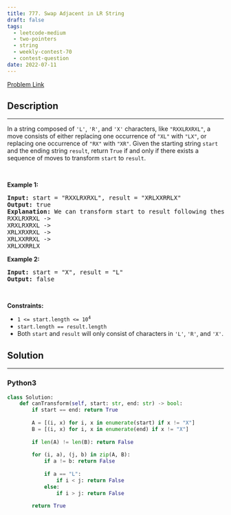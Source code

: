 ```yaml
---
title: 777. Swap Adjacent in LR String
draft: false
tags: 
  - leetcode-medium
  - two-pointers
  - string
  - weekly-contest-70
  - contest-question
date: 2022-07-11
---
```


[Problem Link](https://leetcode.com/problems/swap-adjacent-in-lr-string/)

## Description

---
<p>In a string composed of <code>&#39;L&#39;</code>, <code>&#39;R&#39;</code>, and <code>&#39;X&#39;</code> characters, like <code>&quot;RXXLRXRXL&quot;</code>, a move consists of either replacing one occurrence of <code>&quot;XL&quot;</code> with <code>&quot;LX&quot;</code>, or replacing one occurrence of <code>&quot;RX&quot;</code> with <code>&quot;XR&quot;</code>. Given the starting string <code>start</code> and the ending string <code>result</code>, return <code>True</code> if and only if there exists a sequence of moves to transform <code>start</code> to <code>result</code>.</p>

<p>&nbsp;</p>
<p><strong class="example">Example 1:</strong></p>

<pre>
<strong>Input:</strong> start = &quot;RXXLRXRXL&quot;, result = &quot;XRLXXRRLX&quot;
<strong>Output:</strong> true
<strong>Explanation:</strong> We can transform start to result following these steps:
RXXLRXRXL -&gt;
XRXLRXRXL -&gt;
XRLXRXRXL -&gt;
XRLXXRRXL -&gt;
XRLXXRRLX
</pre>

<p><strong class="example">Example 2:</strong></p>

<pre>
<strong>Input:</strong> start = &quot;X&quot;, result = &quot;L&quot;
<strong>Output:</strong> false
</pre>

<p>&nbsp;</p>
<p><strong>Constraints:</strong></p>

<ul>
	<li><code>1 &lt;= start.length&nbsp;&lt;= 10<sup>4</sup></code></li>
	<li><code>start.length == result.length</code></li>
	<li>Both <code>start</code> and <code>result</code> will only consist of characters in <code>&#39;L&#39;</code>, <code>&#39;R&#39;</code>, and&nbsp;<code>&#39;X&#39;</code>.</li>
</ul>


## Solution

---
### Python3
``` py title='swap-adjacent-in-lr-string'
class Solution:
    def canTransform(self, start: str, end: str) -> bool:
        if start == end: return True
        
        A = [(i, x) for i, x in enumerate(start) if x != "X"]
        B = [(i, x) for i, x in enumerate(end) if x != "X"]
        
        if len(A) != len(B): return False
        
        for (i, a), (j, b) in zip(A, B):
            if a != b: return False
            
            if a == "L":
                if i < j: return False
            else:
                if i > j: return False
        
        return True
```

